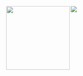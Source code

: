 <div>
  <img height="170" align="left" src="https://github-readme-stats.vercel.app/api?username=tanagaku&count_private=true&include_all_commits=true" />
  <img src="https://github-readme-stats.vercel.app/api/top-langs/?username=tanagaku&langs_count=8" />
</div>
